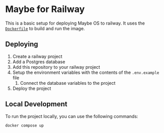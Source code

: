 # Maybe for Railway

This is a basic setup for deploying Maybe OS to railway. It uses the [`Dockerfile`](./Dockerfile) to build and run the image.

## Deploying

1. Create a railway project
1. Add a Postgres database
1. Add this repository to your railway project
1. Setup the environment variables with the contents of the `.env.example` file
   1. Connect the database variables to the project
1. Deploy the project

## Local Development

To run the project locally, you can use the following commands:

```bash
docker compose up
```
